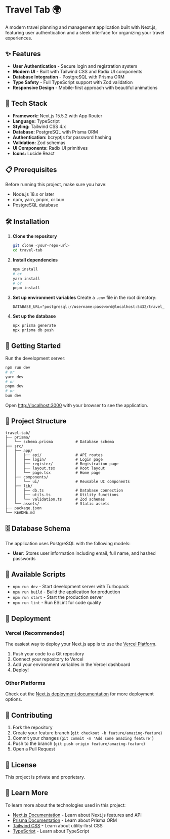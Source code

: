 # Travel Tab 🌍

A modern travel planning and management application built with Next.js, featuring user authentication and a sleek interface for organizing your travel experiences.

## ✨ Features

- **User Authentication** - Secure login and registration system
- **Modern UI** - Built with Tailwind CSS and Radix UI components
- **Database Integration** - PostgreSQL with Prisma ORM
- **Type Safety** - Full TypeScript support with Zod validation
- **Responsive Design** - Mobile-first approach with beautiful animations

## 🚀 Tech Stack

- **Framework:** Next.js 15.5.2 with App Router
- **Language:** TypeScript
- **Styling:** Tailwind CSS 4.x
- **Database:** PostgreSQL with Prisma ORM
- **Authentication:** bcryptjs for password hashing
- **Validation:** Zod schemas
- **UI Components:** Radix UI primitives
- **Icons:** Lucide React

## 📋 Prerequisites

Before running this project, make sure you have:

- Node.js 18.x or later
- npm, yarn, pnpm, or bun
- PostgreSQL database

## 🛠️ Installation

1. **Clone the repository**
   ```bash
   git clone <your-repo-url>
   cd travel-tab
   ```

2. **Install dependencies**
   ```bash
   npm install
   # or
   yarn install
   # or
   pnpm install
   ```

3. **Set up environment variables**
   Create a `.env` file in the root directory:
   ```env
   DATABASE_URL="postgresql://username:password@localhost:5432/travel_tab"
   ```

4. **Set up the database**
   ```bash
   npx prisma generate
   npx prisma db push
   ```

## 🚀 Getting Started

Run the development server:

```bash
npm run dev
# or
yarn dev
# or
pnpm dev
# or
bun dev
```

Open [http://localhost:3000](http://localhost:3000) with your browser to see the application.

## 📁 Project Structure

```
travel-tab/
├── prisma/
│   └── schema.prisma          # Database schema
├── src/
│   ├── app/
│   │   ├── api/               # API routes
│   │   ├── login/             # Login page
│   │   ├── register/          # Registration page
│   │   ├── layout.tsx         # Root layout
│   │   └── page.tsx           # Home page
│   ├── components/
│   │   └── ui/                # Reusable UI components
│   ├── lib/
│   │   ├── db.ts              # Database connection
│   │   ├── utils.ts           # Utility functions
│   │   └── validation.ts      # Zod schemas
│   └── assets/                # Static assets
├── package.json
└── README.md
```

## 🗄️ Database Schema

The application uses PostgreSQL with the following models:

- **User**: Stores user information including email, full name, and hashed passwords

## 🔧 Available Scripts

- `npm run dev` - Start development server with Turbopack
- `npm run build` - Build the application for production
- `npm run start` - Start the production server
- `npm run lint` - Run ESLint for code quality

## 🚀 Deployment

### Vercel (Recommended)

The easiest way to deploy your Next.js app is to use the [Vercel Platform](https://vercel.com/new?utm_medium=default-template&filter=next.js&utm_source=create-next-app&utm_campaign=create-next-app-readme).

1. Push your code to a Git repository
2. Connect your repository to Vercel
3. Add your environment variables in the Vercel dashboard
4. Deploy!

### Other Platforms

Check out the [Next.js deployment documentation](https://nextjs.org/docs/app/building-your-application/deploying) for more deployment options.

## 🤝 Contributing

1. Fork the repository
2. Create your feature branch (`git checkout -b feature/amazing-feature`)
3. Commit your changes (`git commit -m 'Add some amazing feature'`)
4. Push to the branch (`git push origin feature/amazing-feature`)
5. Open a Pull Request

## 📝 License

This project is private and proprietary.

## 🔗 Learn More

To learn more about the technologies used in this project:

- [Next.js Documentation](https://nextjs.org/docs) - Learn about Next.js features and API
- [Prisma Documentation](https://www.prisma.io/docs) - Learn about Prisma ORM
- [Tailwind CSS](https://tailwindcss.com/docs) - Learn about utility-first CSS
- [TypeScript](https://www.typescriptlang.org/docs) - Learn about TypeScript
